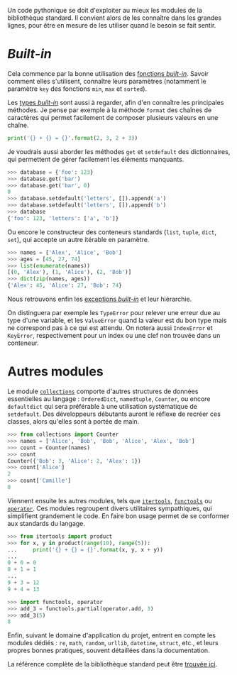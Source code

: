 Un code pythonique se doit d'exploiter au mieux les modules de la bibliothèque standard.
Il convient alors de les connaître dans les grandes lignes, pour être en mesure de les utiliser quand le besoin se fait sentir.

# *Built-in*

Cela commence par la bonne utilisation des [fonctions *built-in*](https://docs.python.org/3/library/functions.html).
Savoir comment elles s'utilisent, connaître leurs paramètres (notamment le paramètre `key` des fonctions `min`, `max` et `sorted`).

Les [types *built-in*](https://docs.python.org/3/library/stdtypes.html) sont aussi à regarder, afin d'en connaître les principales méthodes.
Je pense par exemple à la méthode `format` des chaînes de caractères qui permet facilement de composer plusieurs valeurs en une chaîne.

```python
print('{} + {} = {}'.format(2, 3, 2 + 3))
```

Je voudrais aussi aborder les méthodes `get` et `setdefault` des dictionnaires, qui permettent de gérer facilement les éléments manquants.

```python
>>> database = {'foo': 123}
>>> database.get('bar')
>>> database.get('bar', 0)
0
>>> database.setdefault('letters', []).append('a')
>>> database.setdefault('letters', []).append('b')
>>> database
{'foo': 123, 'letters': ['a', 'b']}
```

Ou encore le constructeur des conteneurs standards (`list`, `tuple`, `dict`, `set`), qui accepte un autre itérable en paramètre.

```python
>>> names = ['Alex', 'Alice', 'Bob']
>>> ages = [45, 27, 74]
>>> list(enumerate(names))
[(0, 'Alex'), (1, 'Alice'), (2, 'Bob')]
>>> dict(zip(names, ages))
{'Alex': 45, 'Alice': 27, 'Bob': 74}
```

Nous retrouvons enfin les [exceptions *built-in*](https://docs.python.org/3/library/exceptions.html) et leur hiérarchie.

On distinguera par exemple les `TypeError` pour relever une erreur due au type d'une variable, et les `ValueError` quand la valeur est du bon type mais ne correspond pas à ce qui est attendu.
On notera aussi `IndexError` et `KeyError`, respectivement pour un index ou une clef non trouvée dans un conteneur.

# Autres modules

Le module [`collections`](https://docs.python.org/3/library/collections.html) comporte d'autres structures de données essentielles au langage : `OrderedDict`, `namedtuple`, `Counter`, ou encore `defaultdict` qui sera préférable à une utilisation systématique de `setdefault`.
Des développeurs débutants auront le réflexe de recréer ces classes, alors qu'elles sont à portée de main.

```python
>>> from collections import Counter
>>> names = ['Alice', 'Bob', 'Bob', 'Alice', 'Alex', 'Bob']
>>> count = Counter(names)
>>> count
Counter({'Bob': 3, 'Alice': 2, 'Alex': 1})
>>> count['Alice']
2
>>> count['Camille']
0
```

Viennent ensuite les autres modules, tels que [`itertools`](https://docs.python.org/3/library/itertools.html), [`functools`](https://docs.python.org/3/library/functools.html) ou [`operator`](https://docs.python.org/3/library/operator.html).
Ces modules regroupent divers utilitaires sympathiques, qui simplifient grandement le code.
En faire bon usage permet de se conformer aux standards du langage.

```python
>>> from itertools import product
>>> for x, y in product(range(10), range(5)):
...     print('{} + {} = {}'.format(x, y, x + y))
...
0 + 0 = 0
0 + 1 = 1
...
9 + 3 = 12
9 + 4 = 13
```

```python
>>> import functools, operator
>>> add_3 = functools.partial(operator.add, 3)
>>> add_3(5)
8
```

Enfin, suivant le domaine d'application du projet, entrent en compte les modules dédiés : `re`, `math`, `random`, `urllib`, `datetime`, `struct`, etc., et leurs propres bonnes pratiques, souvent détaillées dans la documentation.

La référence complète de la bibliothèque standard peut être [trouvée ici](https://docs.python.org/3/library/index.html).
